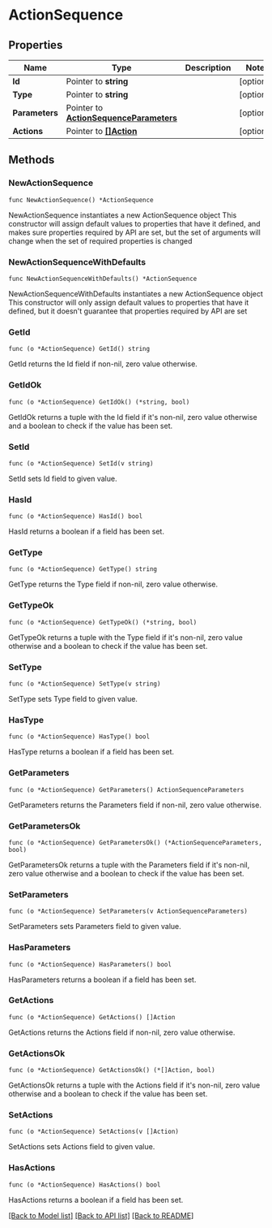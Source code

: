 # ActionSequence

## Properties

Name | Type | Description | Notes
------------ | ------------- | ------------- | -------------
**Id** | Pointer to **string** |  | [optional] 
**Type** | Pointer to **string** |  | [optional] 
**Parameters** | Pointer to [**ActionSequenceParameters**](ActionSequenceParameters.md) |  | [optional] 
**Actions** | Pointer to [**[]Action**](Action.md) |  | [optional] 

## Methods

### NewActionSequence

`func NewActionSequence() *ActionSequence`

NewActionSequence instantiates a new ActionSequence object
This constructor will assign default values to properties that have it defined,
and makes sure properties required by API are set, but the set of arguments
will change when the set of required properties is changed

### NewActionSequenceWithDefaults

`func NewActionSequenceWithDefaults() *ActionSequence`

NewActionSequenceWithDefaults instantiates a new ActionSequence object
This constructor will only assign default values to properties that have it defined,
but it doesn't guarantee that properties required by API are set

### GetId

`func (o *ActionSequence) GetId() string`

GetId returns the Id field if non-nil, zero value otherwise.

### GetIdOk

`func (o *ActionSequence) GetIdOk() (*string, bool)`

GetIdOk returns a tuple with the Id field if it's non-nil, zero value otherwise
and a boolean to check if the value has been set.

### SetId

`func (o *ActionSequence) SetId(v string)`

SetId sets Id field to given value.

### HasId

`func (o *ActionSequence) HasId() bool`

HasId returns a boolean if a field has been set.

### GetType

`func (o *ActionSequence) GetType() string`

GetType returns the Type field if non-nil, zero value otherwise.

### GetTypeOk

`func (o *ActionSequence) GetTypeOk() (*string, bool)`

GetTypeOk returns a tuple with the Type field if it's non-nil, zero value otherwise
and a boolean to check if the value has been set.

### SetType

`func (o *ActionSequence) SetType(v string)`

SetType sets Type field to given value.

### HasType

`func (o *ActionSequence) HasType() bool`

HasType returns a boolean if a field has been set.

### GetParameters

`func (o *ActionSequence) GetParameters() ActionSequenceParameters`

GetParameters returns the Parameters field if non-nil, zero value otherwise.

### GetParametersOk

`func (o *ActionSequence) GetParametersOk() (*ActionSequenceParameters, bool)`

GetParametersOk returns a tuple with the Parameters field if it's non-nil, zero value otherwise
and a boolean to check if the value has been set.

### SetParameters

`func (o *ActionSequence) SetParameters(v ActionSequenceParameters)`

SetParameters sets Parameters field to given value.

### HasParameters

`func (o *ActionSequence) HasParameters() bool`

HasParameters returns a boolean if a field has been set.

### GetActions

`func (o *ActionSequence) GetActions() []Action`

GetActions returns the Actions field if non-nil, zero value otherwise.

### GetActionsOk

`func (o *ActionSequence) GetActionsOk() (*[]Action, bool)`

GetActionsOk returns a tuple with the Actions field if it's non-nil, zero value otherwise
and a boolean to check if the value has been set.

### SetActions

`func (o *ActionSequence) SetActions(v []Action)`

SetActions sets Actions field to given value.

### HasActions

`func (o *ActionSequence) HasActions() bool`

HasActions returns a boolean if a field has been set.


[[Back to Model list]](../README.md#documentation-for-models) [[Back to API list]](../README.md#documentation-for-api-endpoints) [[Back to README]](../README.md)


